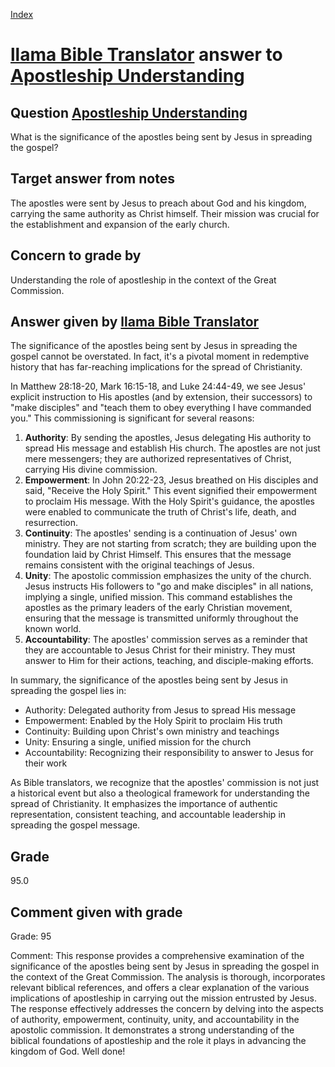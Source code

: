 
[Index](../../index.md)
# [llama Bible Translator](../../answering_models/llama_Bible_Translator.md) answer to [Apostleship Understanding](../../questions/Apostleship_Understanding.md)

## Question [Apostleship Understanding](../../questions/Apostleship_Understanding.md)
What is the significance of the apostles being sent by Jesus in spreading the gospel?

## Target answer from notes
The apostles were sent by Jesus to preach about God and his kingdom, carrying the same authority as Christ himself. Their mission was crucial for the establishment and expansion of the early church.

## Concern to grade by
Understanding the role of apostleship in the context of the Great Commission.

## Answer given by [llama Bible Translator](../../answering_models/llama_Bible_Translator.md)
The significance of the apostles being sent by Jesus in spreading the gospel cannot be overstated. In fact, it's a pivotal moment in redemptive history that has far-reaching implications for the spread of Christianity.

In Matthew 28:18-20, Mark 16:15-18, and Luke 24:44-49, we see Jesus' explicit instruction to His apostles (and by extension, their successors) to "make disciples" and "teach them to obey everything I have commanded you." This commissioning is significant for several reasons:

1. **Authority**: By sending the apostles, Jesus delegating His authority to spread His message and establish His church. The apostles are not just mere messengers; they are authorized representatives of Christ, carrying His divine commission.
2. **Empowerment**: In John 20:22-23, Jesus breathed on His disciples and said, "Receive the Holy Spirit." This event signified their empowerment to proclaim His message. With the Holy Spirit's guidance, the apostles were enabled to communicate the truth of Christ's life, death, and resurrection.
3. **Continuity**: The apostles' sending is a continuation of Jesus' own ministry. They are not starting from scratch; they are building upon the foundation laid by Christ Himself. This ensures that the message remains consistent with the original teachings of Jesus.
4. **Unity**: The apostolic commission emphasizes the unity of the church. Jesus instructs His followers to "go and make disciples" in all nations, implying a single, unified mission. This command establishes the apostles as the primary leaders of the early Christian movement, ensuring that the message is transmitted uniformly throughout the known world.
5. **Accountability**: The apostles' commission serves as a reminder that they are accountable to Jesus Christ for their ministry. They must answer to Him for their actions, teaching, and disciple-making efforts.

In summary, the significance of the apostles being sent by Jesus in spreading the gospel lies in:

* Authority: Delegated authority from Jesus to spread His message
* Empowerment: Enabled by the Holy Spirit to proclaim His truth
* Continuity: Building upon Christ's own ministry and teachings
* Unity: Ensuring a single, unified mission for the church
* Accountability: Recognizing their responsibility to answer to Jesus for their work

As Bible translators, we recognize that the apostles' commission is not just a historical event but also a theological framework for understanding the spread of Christianity. It emphasizes the importance of authentic representation, consistent teaching, and accountable leadership in spreading the gospel message.

## Grade
95.0

## Comment given with grade
Grade: 95

Comment: This response provides a comprehensive examination of the significance of the apostles being sent by Jesus in spreading the gospel in the context of the Great Commission. The analysis is thorough, incorporates relevant biblical references, and offers a clear explanation of the various implications of apostleship in carrying out the mission entrusted by Jesus. The response effectively addresses the concern by delving into the aspects of authority, empowerment, continuity, unity, and accountability in the apostolic commission. It demonstrates a strong understanding of the biblical foundations of apostleship and the role it plays in advancing the kingdom of God. Well done!
